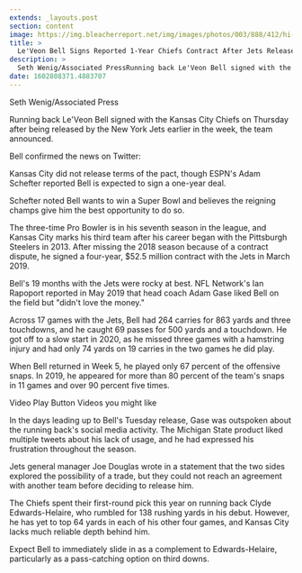 ```yaml
--- 
extends: _layouts.post 
section: content 
image: https://img.bleacherreport.net/img/images/photos/003/888/412/hi-res-3d192195ddb2792216b6a32554b8ecb2_crop_exact.jpg?w=1200&h=1200&q=75 
title: > 
  Le'Veon Bell Signs Reported 1-Year Chiefs Contract After Jets Release 
description: > 
  Seth Wenig/Associated PressRunning back Le'Veon Bell signed with the Kansas City Chiefs on Thursday after being released by the New York Jets earlier in the week, the team announced.Bell confirmed the news on Twitter:Kansas City did not release terms of the pact, though ESPN's Adam Schefter reported Bell is expected to sign a one-year deal.After missing the 2018 season because of a contract dispute, he signed a four-year, $52.5 million contract with the Jets in March 2019.Across 17 games with the Jets, Bell had 264 carries for 863 yards and three touchdowns, and he caught 69 passes for 500 yards and a touchdown.However, he has yet to top 64 yards in each of his other four games, and Kansas City lacks much reliable depth behind him. 
date: 1602808371.4883707 
--- 
```

Seth Wenig/Associated Press

Running back Le'Veon Bell signed with the Kansas City Chiefs on Thursday after being released by the New York Jets earlier in the week, the team announced.

Bell confirmed the news on Twitter:

Kansas City did not release terms of the pact, though ESPN's Adam Schefter reported Bell is expected to sign a one-year deal.

Schefter noted Bell wants to win a Super Bowl and believes the reigning champs give him the best opportunity to do so.

The three-time Pro Bowler is in his seventh season in the league, and Kansas City marks his third team after his career began with the Pittsburgh Steelers in 2013. After missing the 2018 season because of a contract dispute, he signed a four-year, $52.5 million contract with the Jets in March 2019.

Bell's 19 months with the Jets were rocky at best. NFL Network's Ian Rapoport reported in May 2019 that head coach Adam Gase liked Bell on the field but "didn't love the money."

Across 17 games with the Jets, Bell had 264 carries for 863 yards and three touchdowns, and he caught 69 passes for 500 yards and a touchdown. He got off to a slow start in 2020, as he missed three games with a hamstring injury and had only 74 yards on 19 carries in the two games he did play.

When Bell returned in Week 5, he played only 67 percent of the offensive snaps. In 2019, he appeared for more than 80 percent of the team's snaps in 11 games and over 90 percent five times.

Video Play Button Videos you might like

In the days leading up to Bell's Tuesday release, Gase was outspoken about the running back's social media activity. The Michigan State product liked multiple tweets about his lack of usage, and he had expressed his frustration throughout the season.

Jets general manager Joe Douglas wrote in a statement that the two sides explored the possibility of a trade, but they could not reach an agreement with another team before deciding to release him.

The Chiefs spent their first-round pick this year on running back Clyde Edwards-Helaire, who rumbled for 138 rushing yards in his debut. However, he has yet to top 64 yards in each of his other four games, and Kansas City lacks much reliable depth behind him.

Expect Bell to immediately slide in as a complement to Edwards-Helaire, particularly as a pass-catching option on third downs.